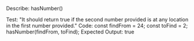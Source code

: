 Describe: hasNumber()

Test: "It should return true if the second number provided is at any location in the first number provided."
Code:
const findFrom = 24;
const toFind = 2;
hasNumber(findFrom, toFind);
Expected Output: true
